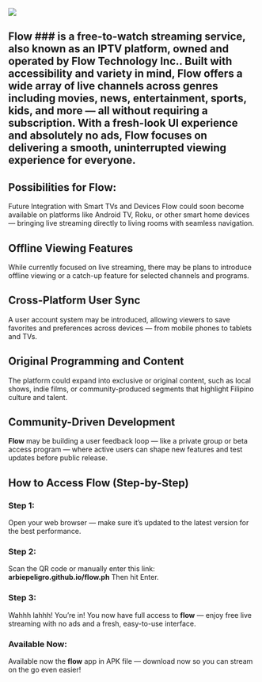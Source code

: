 ![](https://raw.githubusercontent.com/arbiepeligro/flow.ph/refs/heads/main/63782cf0-385d-40f3-ace4-46dca502691d.png)

## **Flow** ### is a free-to-watch streaming service, also known as an IPTV platform, owned and operated by **Flow Technology Inc.**. Built with accessibility and variety in mind, **Flow** offers a wide array of live channels across genres including movies, news, entertainment, sports, kids, and more — all without requiring a subscription. With a fresh-look UI experience and absolutely no ads, **Flow** focuses on delivering a smooth, uninterrupted viewing experience for everyone.

## **Possibilities for Flow:**

Future Integration with Smart TVs and Devices
Flow could soon become available on platforms like Android TV, Roku, or other smart home devices — bringing live streaming directly to living rooms with seamless navigation.

## **Offline Viewing Features**

While currently focused on live streaming, there may be plans to introduce offline viewing or a catch-up feature for selected channels and programs.

## **Cross-Platform User Sync**

A user account system may be introduced, allowing viewers to save favorites and preferences across devices — from mobile phones to tablets and TVs.

## **Original Programming and Content**

The platform could expand into exclusive or original content, such as local shows, indie films, or community-produced segments that highlight Filipino culture and talent.

## **Community-Driven Development**

**Flow** may be building a user feedback loop — like a private group or beta access program — where active users can shape new features and test updates before public release.


## **How to Access Flow (Step-by-Step)**

### **Step 1:**
Open your web browser — make sure it’s updated to the latest version for the best performance.

### **Step 2:**
Scan the QR code or manually enter this link:
**arbiepeligro.github.io/flow.ph**
Then hit Enter.

### **Step 3:**
Wahhh lahhh! You’re in! You now have full access to **flow** — enjoy free live streaming with no ads and a fresh, easy-to-use interface.

### **Available Now:**
Available now the **flow** app in APK file — download now so you can stream on the go even easier!

